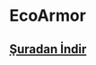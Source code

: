 # EcoArmor

## [Şuradan İndir](https://www.spigotmc.org/resources/1-16-1-17-%E2%9A%A1-ecoarmor-%E2%9C%A8-create-custom-armor-sets-%E2%9C%85-upgrades-crafting-and-more.88246/)

